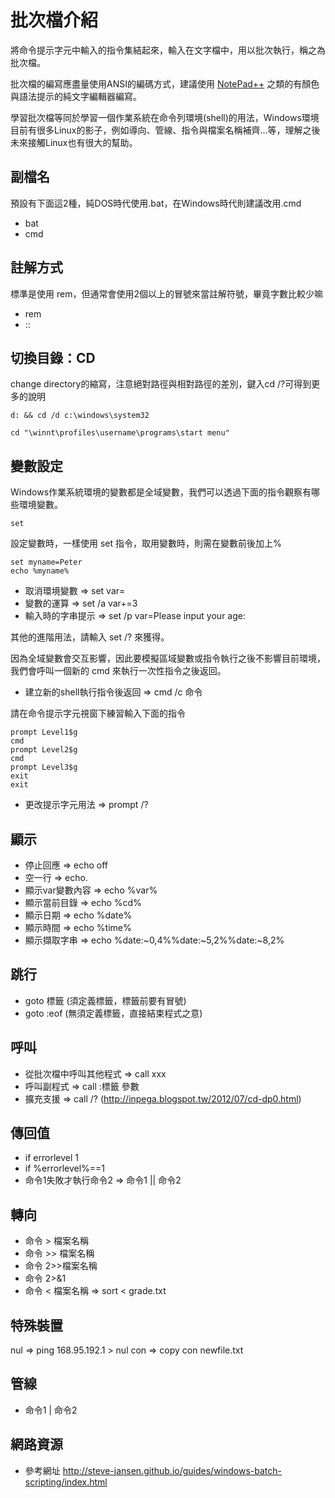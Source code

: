 # 批次檔介紹
將命令提示字元中輸入的指令集結起來，輸入在文字檔中，用以批次執行，稱之為批次檔。

批次檔的編寫應盡量使用ANSI的編碼方式，建議使用 [NotePad++](https://notepad-plus-plus.org/) 之類的有顏色與語法提示的純文字編輯器編寫。

學習批次檔等同於學習一個作業系統在命令列環境(shell)的用法，Windows環境目前有很多Linux的影子，例如導向、管線、指令與檔案名稱補齊...等，理解之後未來接觸Linux也有很大的幫助。


## 副檔名
預設有下面這2種，純DOS時代使用.bat，在Windows時代則建議改用.cmd
* bat
* cmd

## 註解方式
標準是使用 rem，但通常會使用2個以上的冒號來當註解符號，畢竟字數比較少嘛
* rem
* ::

## 切換目錄：CD
change directory的縮寫，注意絕對路徑與相對路徑的差別，鍵入cd /?可得到更多的說明
```
d: && cd /d c:\windows\system32
```
```
cd "\winnt\profiles\username\programs\start menu"
```

## 變數設定
Windows作業系統環境的變數都是全域變數，我們可以透過下面的指令觀察有哪些環境變數。
```
set
```

設定變數時，一樣使用 set 指令，取用變數時，則需在變數前後加上%
```
set myname=Peter
echo %myname%
```
* 取消環境變數 => set var=
* 變數的運算 => set /a var+=3
* 輸入時的字串提示 => set /p var=Please input your age:

其他的進階用法，請輸入 set /? 來獲得。

因為全域變數會交互影響，因此要模擬區域變數或指令執行之後不影響目前環境，我們會呼叫一個新的 cmd 來執行一次性指令之後返回。

* 建立新的shell執行指令後返回 => cmd /c 命令

請在命令提示字元視窗下練習輸入下面的指令
```
prompt Level1$g
cmd
prompt Level2$g
cmd
prompt Level3$g
exit
exit
```
* 更改提示字元用法 => prompt /?


## 顯示
* 停止回應 => echo off
* 空一行 => echo.
* 顯示var變數內容 => echo %var%
* 顯示當前目錄 => echo %cd%
* 顯示日期 => echo %date%
* 顯示時間 => echo %time%
* 顯示擷取字串 => echo %date:~0,4%%date:~5,2%%date:~8,2%

## 跳行
* goto 標籤 (須定義標籤，標籤前要有冒號)
* goto :eof (無須定義標籤，直接結束程式之意)

## 呼叫
* 從批次檔中呼叫其他程式 => call xxx
* 呼叫副程式 => call :標籤 參數
* 擴充支援 => call /? (http://inpega.blogspot.tw/2012/07/cd-dp0.html)

## 傳回值
* if errorlevel 1
* if %errorlevel%==1
* 命令1失敗才執行命令2 => 命令1 || 命令2

## 轉向
* 命令 > 檔案名稱
* 命令 >> 檔案名稱
* 命令 2>>檔案名稱
* 命令 2>&1
* 命令 < 檔案名稱 => sort < grade.txt
 
## 特殊裝置
nul => ping 168.95.192.1 > nul
con => copy con newfile.txt

## 管線
* 命令1 | 命令2

## 網路資源
* 參考網址 http://steve-jansen.github.io/guides/windows-batch-scripting/index.html